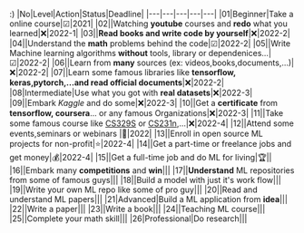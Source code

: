 :)
|No|Level|Action|Status|Deadline|
|---|---|---|---|---|
|01|Beginner|Take a online course|☑|2021|
|02||Watching **youtube** courses and **redo**  what you learned|❌|2022-1|
|03||**Read books and write code by yourself**|❌|2022-2|
|04||Understand the **math** problems behind the code|☑|2022-2|
|05||Write Machine learning algorithms **without** tools, library or dependenices...|☑|2022-2|
|06||Learn from **many** sources (ex: videos,books,documents,...)|❌|2022-2|
|07||Learn some famous libraries like **tensorflow, keras,pytorch,...and read official documents**|❌|2022-2|
|08|Intermediate|Use what you got with **real datasets**|❌|2022-3|
|09||Embark *Kaggle* and do some|❌|2022-3|
|10||Get a **certificate** from **tensorflow, coursera**... or any famous Organizations|❌|2022-3|
|11||Take some famous course like [CS329S](https://stanford-cs329s.github.io/) or [CS231n](https://cs231n.github.io/),...|❌|2022-4|
|12||Attend some events,seminars or webinars |🙋|2022|
|13||Enroll in open source ML projects for non-profit|⭐|2022-4|
|14||Get a part-time or freelance jobs and get money|💰|2022-4|
|15||Get a full-time job and do ML for living|🏆||
|16||Embark many **competitions** and **win**|||
|17||**Understand** ML repositories from some of famous guys|||
|18||Build a model with just it's work flow|||
|19||Write your own ML repo like some of pro guy|||
|20||Read and understand ML papers|||
|21|Advanced|Build a ML application from **idea**|||
|22||Write a paper|||
|23||Write a book|||
|24||Teaching ML course|||
|25||Complete your math skill|||
|26|Professional|Do research|||

